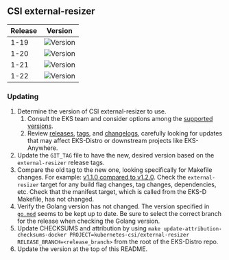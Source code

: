 ## CSI external-resizer

| Release | Version                                                      |
|---------|--------------------------------------------------------------|
| 1-19    | ![Version](https://img.shields.io/badge/version-v1.5.0-blue) |
| 1-20    | ![Version](https://img.shields.io/badge/version-v1.5.0-blue) |
| 1-21    | ![Version](https://img.shields.io/badge/version-v1.5.0-blue) |
| 1-22    | ![Version](https://img.shields.io/badge/version-v1.5.0-blue) |


### Updating

1. Determine the version of CSI external-resizer to use.
   1. Consult the EKS team and consider options among the 
      [supported versions](https://kubernetes-csi.github.io/docs/external-resizer.html#supported-versions). 
   2. Review [releases](https://github.com/kubernetes-csi/external-resizer/releases),
      [tags](https://github.com/kubernetes-csi/external-resizer/tags),
      and [changelogs](https://github.com/kubernetes-csi/external-resizer/tree/master/CHANGELOG),
      carefully looking for updates that may affect EKS-Distro or downstream 
      projects like EKS-Anywhere.
2. Update the `GIT_TAG` file to have the new, desired version based on the 
   `external-resizer` release tags.
3. Compare the old tag to the new one, looking specifically for Makefile changes.
   For example:
   [v1.1.0 compared to v1.2.0](https://github.com/kubernetes-csi/external-resizer/compare/v1.1.0...v1.2.0).
   Check the `external-resizer` target for any build flag changes, tag 
   changes, dependencies, etc. Check that the manifest target, which is called
   from the EKS-D Makefile, has not changed.
4. Verify the Golang version has not changed. The version specified in
   [`go.mod`](https://github.com/kubernetes-csi/external-resizer/blob/master/go.mod)
   seems to be kept up to date. Be sure to select the correct branch for the 
   release when checking the Golang version.
5. Update CHECKSUMS and attribution by using
   `make update-attribution-checksums-docker PROJECT=kubernetes-csi/external-resizer RELEASE_BRANCH=<release_branch>` 
   from the root of the EKS-Distro repo.
6. Update the version at the top of this README.
